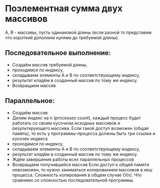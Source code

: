 # Поэлементная сумма двух массивов
А, В - массивы, пусть одинаковой длины (если разной то представим что короткий дополним нулями до требуемой длины).
## Последовательное выполнение:
* Создаём массив требуемой длины, 
* проходимся по индексу, 
* складываем элементы А и В по соответствующему индексу, 
* результат кладём в созданный массив по тому же индексу. 
* Возвращаем массив
## Параллельное:
* Создаём массив
* Делим индекс на n (processes count), каждый процесс будет работать со своим кусочком исходных массивов и результирующего массива. 
  Если такой доступ возможен (общая память), то есть у программы-процесса должны быть три ссылки и кусочек индекса
* проходимся по индексу, 
* складываем элементы А и В по соответствующему индексу, 
* результат кладём в созданный массив по тому же индексу.
* Ждём завершения работы всех параллельных процессов
* Возвращаем получившийся массив
Если доступ к общей памяти невозможен, то нужно заниматься копированием массивов в кеш процесса. Сложность копирования в общем случае О(n). 
Что сравнимо со сложностью последовательной программы.
